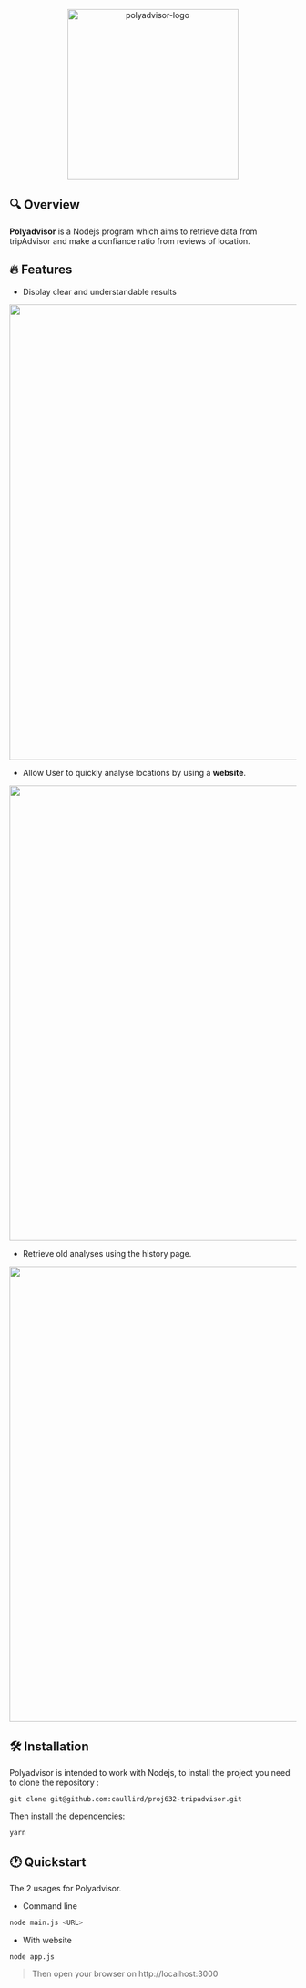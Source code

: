 <p align="center">
<img src="https://github.com/caullird/proj632-tripadvisor/blob/main/image/polyadvisor.png?raw=true" width="300" title="polyadvisor-logo">
</p>

## 🔍 Overview

**Polyadvisor** is a Nodejs program which aims to retrieve data from tripAdvisor and make a confiance ratio from reviews of location.

## 🔥  Features

- Display clear and understandable results 

<p align="center">
  <img src="https://github.com/caullird/proj632-tripadvisor/blob/doccs/clear_display.png?raw=true" width="800"/>
</p>


- Allow User to quickly analyse locations by using a **website**.

<p align="center">
    <img src="https://github.com/caullird/proj632-tripadvisor/blob/doccs/home.png?raw=true" width="800">
</p>

- Retrieve old analyses using the history page.

<p align="center">
    <img src="https://github.com/caullird/proj632-tripadvisor/blob/doccs/history.png?raw=true" width="800">
</p>

## 🛠 Installation

Polyadvisor is intended to work with Nodejs, to install the project you need to clone the repository :

```
git clone git@github.com:caullird/proj632-tripadvisor.git
```

Then install the dependencies:

```
yarn
```

## 🕐 Quickstart

The 2 usages for Polyadvisor. 

- Command line

```bash
node main.js <URL>
```

- With website
 
```
node app.js
``` 
> Then open your browser on http://localhost:3000
